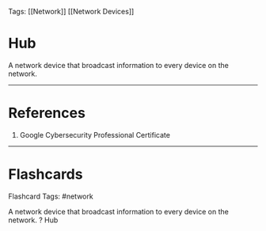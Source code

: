Tags: [[Network]] [[Network Devices]]
# Hub

A network device that broadcast information to every device on the network.

---
# References

1. Google Cybersecurity Professional Certificate

---
# Flashcards

Flashcard Tags: #network 

A network device that broadcast information to every device on the network.
?
Hub
<!--SR:!2024-05-04,4,270-->